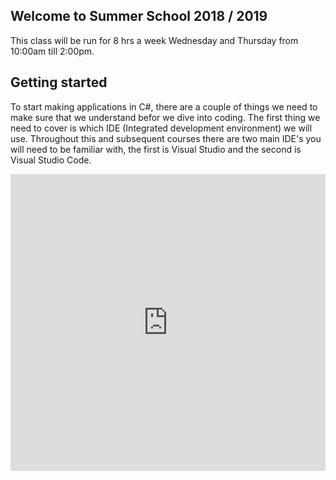 ## Welcome to Summer School 2018 / 2019
This class will be run for 8 hrs a week Wednesday and Thursday from 10:00am till 2:00pm.
## Getting started
To start making applications in C#, there are a couple of things we need to make sure that we understand befor we dive into coding. The first thing we need to cover is which IDE (Integrated development environment) we will use. Throughout this and subsequent courses there are two main IDE's you will need to be familiar with, the first is Visual Studio and the second is Visual Studio Code. 

<iframe width="100%" height="475" src="https://dotnetfiddle.net/Widget/yMttts" frameborder="0"></iframe>
